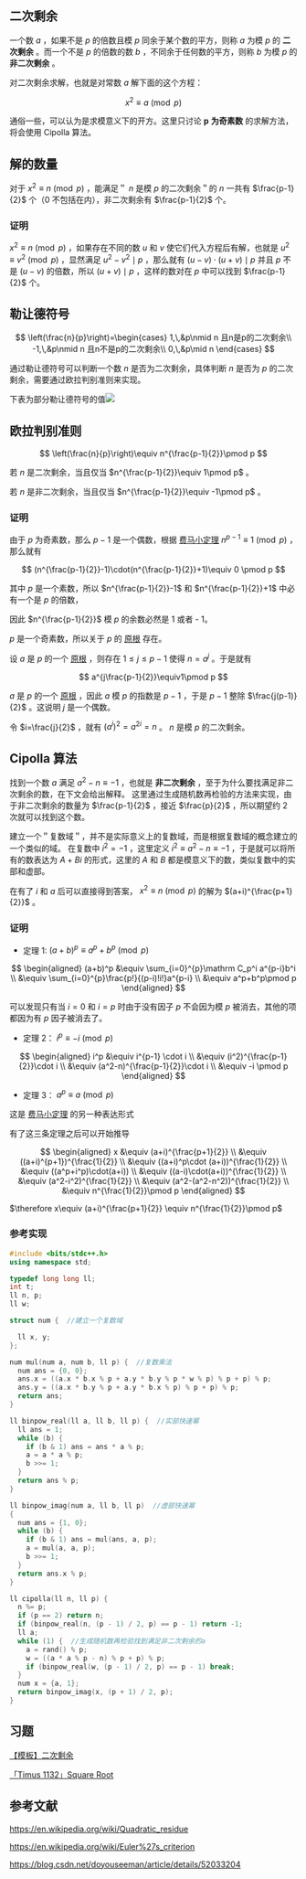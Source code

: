 ## 二次剩余

一个数 $a$ ，如果不是 $p$ 的倍数且模 $p$ 同余于某个数的平方，则称 $a$ 为模 $p$ 的 **二次剩余** 。而一个不是 $p$ 的倍数的数 $b$ ，不同余于任何数的平方，则称 $b$ 为模 $p$ 的 **非二次剩余** 。

对二次剩余求解，也就是对常数 $a$ 解下面的这个方程：

$$
x^2 \equiv a \pmod p
$$

通俗一些，可以认为是求模意义下的开方。这里只讨论 $\boldsymbol{p}$  **为奇素数** 的求解方法，将会使用 Cipolla 算法。

## 解的数量

对于 $x^2 \equiv n \pmod p$ ，能满足＂ $n$ 是模 $p$ 的二次剩余＂的 $n$ 一共有 $\frac{p-1}{2}$ 个（0 不包括在内），非二次剩余有 $\frac{p-1}{2}$ 个。

### 证明

 $x^2 \equiv n \pmod p$ ，如果存在不同的数 $u$ 和 $v$ 使它们代入方程后有解，也就是 $u^2 \equiv v^2\pmod p$ ，显然满足 $u^2-v^2\mid p$ ，那么就有 $(u-v)\cdot (u+v)\mid p$ 并且 $p$ 不是 $(u-v)$ 的倍数，所以 $(u+v)\mid p$ ，这样的数对在 $p$ 中可以找到 $\frac{p-1}{2}$ 个。

## 勒让德符号

$$
\left(\frac{n}{p}\right)=\begin{cases}
1,\,&p\nmid n 且n是p的二次剩余\\
-1,\,&p\nmid n 且n不是p的二次剩余\\
0,\,&p\mid n
\end{cases}
$$

通过勒让德符号可以判断一个数 $n$ 是否为二次剩余，具体判断 $n$ 是否为 $p$ 的二次剩余，需要通过欧拉判别准则来实现。

下表为部分勒让德符号的值![](./images/quad_residue.png)

## 欧拉判别准则

$$
\left(\frac{n}{p}\right)\equiv n^{\frac{p-1}{2}}\pmod p
$$

若 $n$ 是二次剩余，当且仅当 $n^{\frac{p-1}{2}}\equiv 1\pmod p$ 。

若 $n$ 是非二次剩余，当且仅当 $n^{\frac{p-1}{2}}\equiv -1\pmod p$ 。

### 证明

由于 $p$ 为奇素数，那么 $p-1$ 是一个偶数，根据 [费马小定理](./fermat.md)  $n^{p - 1} \equiv 1 \pmod{p}$ ，那么就有

$$
(n^{\frac{p-1}{2}}-1)\cdot(n^{\frac{p-1}{2}}+1)\equiv 0 \pmod p
$$

其中 $p$ 是一个素数，所以 $n^{\frac{p-1}{2}}-1$ 和 $n^{\frac{p-1}{2}}+1$ 中必有一个是 $p$ 的倍数，

因此 $n^{\frac{p-1}{2}}$ 模 $p$ 的余数必然是 1 或者 - 1。

 $p$ 是一个奇素数，所以关于 $p$ 的 [原根](./primitive-root.md) 存在。

设 $a$ 是 $p$ 的一个 [原根](./primitive-root.md) ，则存在 $1 \leqslant j \leqslant p-1$ 使得 $n=a^j$ 。于是就有

$$
a^{j\frac{p-1}{2}}\equiv1\pmod p
$$

 $a$ 是 $p$ 的一个 [原根](./primitive-root.md) ，因此 $a$ 模 $p$ 的指数是 $p-1$ ，于是 $p-1$ 整除 $\frac{j(p-1)}{2}$ 。这说明 $j$ 是一个偶数。

令 $i=\frac{j}{2}$ ，就有 $(a^i)^2=a^{2i}=n$ 。 $n$ 是模 $p$ 的二次剩余。

## Cipolla 算法

找到一个数 $a$ 满足 $a^2-n\equiv-1$ ，也就是 **非二次剩余** ，至于为什么要找满足非二次剩余的数，在下文会给出解释。
这里通过生成随机数再检验的方法来实现，由于非二次剩余的数量为 $\frac{p-1}{2}$ ，接近 $\frac{p}{2}$ ，所以期望约 2 次就可以找到这个数。

建立一个＂复数域＂，并不是实际意义上的复数域，而是根据复数域的概念建立的一个类似的域。
在复数中 $i^2=-1$ ，这里定义 $i^2\equiv a^2-n\equiv-1$ ，于是就可以将所有的数表达为 $A+Bi$ 的形式，这里的 $A$ 和 $B$ 都是模意义下的数，类似复数中的实部和虚部。

在有了 $i$ 和 $a$ 后可以直接得到答案， $x^2\equiv n\pmod p$ 的解为 $(a+i)^{\frac{p+1}{2}}$ 。

### 证明

-   定理 1: $(a+b)^p\equiv a^p+b^p\pmod p$ 

$$
\begin{aligned}
(a+b)^p &\equiv \sum_{i=0}^{p}\mathrm C_p^i a^{p-i}b^i \\
&\equiv \sum_{i=0}^{p}\frac{p!}{(p-i)!i!}a^{p-i} \\
&\equiv a^p+b^p\pmod p
\end{aligned}
$$

可以发现只有当 $i=0$ 和 $i=p$ 时由于没有因子 $p$ 不会因为模 $p$ 被消去，其他的项都因为有 $p$ 因子被消去了。

-   定理 2： $i^p\equiv -i\pmod p$ 

$$
\begin{aligned}
i^p &\equiv i^{p-1} \cdot i \\
&\equiv (i^2)^{\frac{p-1}{2}}\cdot i \\
&\equiv (a^2-n)^{\frac{p-1}{2}}\cdot i \\
&\equiv -i \pmod p
\end{aligned}
$$

-   定理 3： $a^p\equiv a \pmod p$ 

这是 [费马小定理](./fermat.md) 的另一种表达形式

有了这三条定理之后可以开始推导

$$
\begin{aligned}
x &\equiv (a+i)^{\frac{p+1}{2}} \\
&\equiv ((a+i)^{p+1})^{\frac{1}{2}} \\
&\equiv ((a+i)^p\cdot (a+i))^{\frac{1}{2}} \\
&\equiv ((a^p+i^p)\cdot(a+i)) \\
&\equiv ((a-i)\cdot(a+i))^{\frac{1}{2}} \\
&\equiv (a^2-i^2)^{\frac{1}{2}} \\
&\equiv (a^2-(a^2-n^2))^{\frac{1}{2}} \\
&\equiv n^{\frac{1}{2}}\pmod p
\end{aligned}
$$

 $\therefore x\equiv (a+i)^{\frac{p+1}{2}} \equiv n^{\frac{1}{2}}\pmod p$ 

### 参考实现

```c++
#include <bits/stdc++.h>
using namespace std;

typedef long long ll;
int t;
ll n, p;
ll w;

struct num {  //建立一个复数域

  ll x, y;
};

num mul(num a, num b, ll p) {  //复数乘法
  num ans = {0, 0};
  ans.x = ((a.x * b.x % p + a.y * b.y % p * w % p) % p + p) % p;
  ans.y = ((a.x * b.y % p + a.y * b.x % p) % p + p) % p;
  return ans;
}

ll binpow_real(ll a, ll b, ll p) {  //实部快速幂
  ll ans = 1;
  while (b) {
    if (b & 1) ans = ans * a % p;
    a = a * a % p;
    b >>= 1;
  }
  return ans % p;
}

ll binpow_imag(num a, ll b, ll p)  //虚部快速幂
{
  num ans = {1, 0};
  while (b) {
    if (b & 1) ans = mul(ans, a, p);
    a = mul(a, a, p);
    b >>= 1;
  }
  return ans.x % p;
}

ll cipolla(ll n, ll p) {
  n %= p;
  if (p == 2) return n;
  if (binpow_real(n, (p - 1) / 2, p) == p - 1) return -1;
  ll a;
  while (1) {  //生成随机数再检验找到满足非二次剩余的a
    a = rand() % p;
    w = ((a * a % p - n) % p + p) % p;
    if (binpow_real(w, (p - 1) / 2, p) == p - 1) break;
  }
  num x = {a, 1};
  return binpow_imag(x, (p + 1) / 2, p);
}
```

## 习题

 [【模板】二次剩余](https://www.luogu.com.cn/problem/P5491) 

 [「Timus 1132」Square Root](https://acm.timus.ru/problem.aspx?space=1&num=1132) 

## 参考文献

 <https://en.wikipedia.org/wiki/Quadratic_residue> 

 <https://en.wikipedia.org/wiki/Euler%27s_criterion> 

 <https://blog.csdn.net/doyouseeman/article/details/52033204> 
